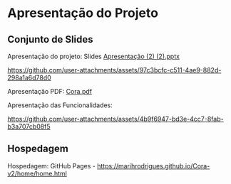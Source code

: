 # Apresentação do Projeto

## Conjunto de Slides

Apresentação do projeto:
Slides
[Apresentação (2) (2).pptx](https://github.com/user-attachments/files/20855318/Apresentacao.2.2.pptx)



https://github.com/user-attachments/assets/97c3bcfc-c511-4ae9-882d-298a1a6d78d0



Apresentação PDF: [Cora.pdf](https://github.com/user-attachments/files/20854582/Cora.pdf)



Apresentação das Funcionalidades:


https://github.com/user-attachments/assets/4b9f6947-bd3e-4cc7-8fab-b3a707cb08f5


## Hospedagem

Hospedagem: GitHub Pages - https://marihrodrigues.github.io/Cora-v2/home/home.html
